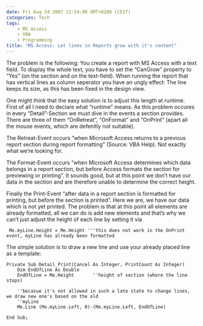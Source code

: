 ```yaml
---
date: Fri Aug 24 2007 12:54:00 GMT+0200 (CEST)
categories: Tech
tags:
    - MS Access
    - VBA
    - Programming
title: "MS Access: Let lines in Reports grow with it's content"
---
```



The problem is the following: You create a report with MS Access with a
text field. To display the whole text, you have to set the “CanGrow”
property to “Yes” (on the section and on the text-field). When running
the report that has vertical lines as column seperator you have an ungly
effect: The line keeps its size, as this has been fixed in the design
view.

One might think that the easy solution is to adjust this length at
runtime. First of all I need to declare what “runtime” means. As this
problem occures in every “Detail”-Section we must dive in the events a
section provides. There are three of them “OnRetreat”, “OnFormat” and
“OnPrint” (apart all the mouse events, which are defenitly not
suitable).

The Retreat-Event occurs “when Microsoft Access returns to a previous
report section during report formatting” (Source: VBA Help). Not exactly
what we’re looking for.

The Format-Event occurs “when Microsoft Access determines which data
belongs in a report section, but before Access formats the section for
previewing or printing”. It sounds good, but at this point we don’t have
our data in the section and are therefore unable to determine the
correct height.

Finally the Print-Event “after data in a report section is formatted for
printing, but before the section is printed”. Here we are, we have our
data which is not yet printed. The problem is that at this point all
elements are already formatted, all we can do is add new elements and
that’s why we can’t just adjust the height of each line by setting it
via

     Me.myLine.Height = Me.Height '''this does not work in the OnPrint event, myLine has already been formatted

The simple solution is to draw a new line and use your already placed
line as a template:

    Private Sub Detail_Print(Cancel As Integer, PrintCount As Integer)
        Dim EndOfLine As Double
        EndOfLine = Me.Height       ''height of section (where the line stops)

        ''becasue it's not allowed in such a late state to change lines, we draw new one's based on the old
        ''myLine
        Me.Line (Me.myLine.Left, 0)-(Me.myLine.Left, EndOfLine)

    End Sub;

